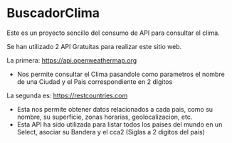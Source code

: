 # BuscadorClima

Este es un proyecto sencillo del consumo de API para consultar el clima.

Se han utilizado 2 API Gratuitas para realizar este sitio web.

La primera: https://api.openweathermap.org 
- Nos permite consultar el Clima pasandole como parametros el nombre de una Ciudad y el Pais correspondiente en 2 digitos

La segunda es: https://restcountries.com
- Esta nos permite obtener datos relacionados a cada pais, como su nombre, su superficie, zonas horarias, geolocalizacion, etc.
- Esta API ha sido utilizada para listar todos los paises del mundo en un Select, asociar su Bandera y el cca2 (Siglas a 2 digitos del pais)
